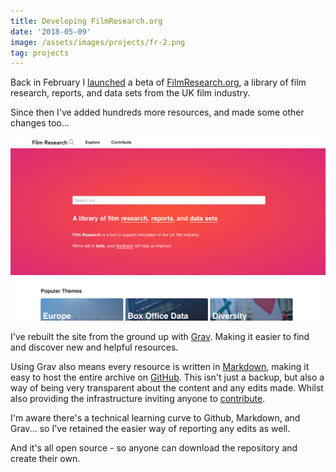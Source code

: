 ```yaml
---
title: Developing FilmResearch.org
date: '2018-05-09'
image: /assets/images/projects/fr-2.png
tag: projects
---
```


Back in February I [launched](/posts/launching-filmresearch-org) a beta of [FilmResearch.org](https://filmresearch.org), a library of film research, reports, and data sets from the UK film industry.

Since then I've added hundreds more resources, and made some other changes too...

![website](/assets/images/projects/fr-2.png)

I've rebuilt the site from the ground up with [Grav](https://getgrav.org). Making it easier to find and discover new and helpful resources.

Using Grav also means every resource is written in [Markdown](https://www.markdownguide.org/), making it easy to host the entire archive on [GitHub](https://github.com/AndyRae/film-research).
This isn't just a backup, but also a way of being very transparent about the content and any edits made. Whilst also providing the infrastructure inviting anyone to [contribute](https://filmresearch.org/contribute).

I'm aware there's a technical learning curve to Github, Markdown, and Grav... so I've retained the easier way of reporting any edits as well.

And it's all open source - so anyone can download the repository and create their own.
